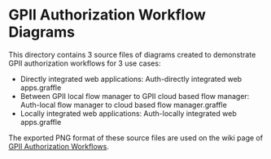 GPII Authorization Workflow Diagrams
====================================

This directory contains 3 source files of diagrams created to demonstrate GPII authorization workflows for 3 use cases:

* Directly integrated web applications: Auth-directly integrated web apps.graffle
* Between GPII local flow manager to GPII cloud based flow manager: Auth-local flow manager to cloud based flow manager.graffle
* Locally integrated web applications: Auth-locally integrated web apps.graffle

The exported PNG format of these source files are used on the wiki page of [GPII Authorization Workflows](https://wiki.gpii.net/w/GPII_Authorization_Workflows).
